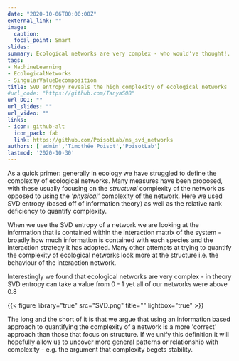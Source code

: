 ```yaml
---
date: "2020-10-06T00:00:00Z"
external_link: ""
image:
  caption:
  focal_point: Smart
slides:
summary: Ecological networks are very complex - who would've thought!.
tags:
- MachineLearning
- EcologicalNetworks
- SingularValueDecomposition
title: SVD entropy reveals the high complexity of ecological networks
#url_code: "https://github.com/TanyaS08"
url_DOI: ""
url_slides: ""
url_video: ""
links:
- icon: github-alt
  icon_pack: fab
  link: https://github.com/PoisotLab/ms_svd_networks
authors: ['admin','Timothée Poisot','PoisotLab']
lastmod: '2020-10-30'
---
```


As a quick primer: generally in ecology we have struggled to define the complexity of ecological networks. Many measures have been proposed, with these usually focusing on the *structural* complexity of the network as opposed to using the *'physical'* complexity of the network. Here we used SVD entropy (based off of information theory) as well as the relative rank deficiency to quantify complexity.

When we use the SVD entropy of a network we are looking at the information that is contained within the interaction matrix of the system - broadly how much information is contained with each species and the interaction strategy it has adopted. Many other attempts at trying to quantify the complexity of ecological networks look more at the structure i.e. the behaviour of the interaction network.

Interestingly we found that ecological networks are very complex - in theory SVD entropy can take a value from 0 - 1 yet all of our networks were above 0.8

{{< figure library="true" src="SVD.png" title="" lightbox="true" >}}

The long and the short of it is that we argue that using an information based approach to quantifying the complexity of a network is a more 'correct' approach than those that focus on structure. If we unify this definition it will hopefully allow us to uncover more general patterns or relationship with complexity - e.g. the argument that complexity begets stability.
